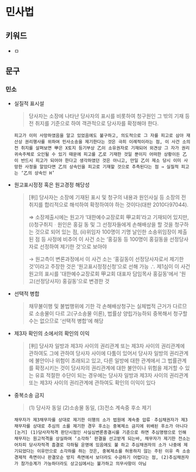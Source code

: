 # 민사법

## 키워드

* ㅁ
  
## 문구

### 민소

* 실질적 표시설
  > 당사자는 소장에 나타난 당사자의 표시를 비롯하여 청구원인 그 밖의 기재 등 전 취지를 기준으로 하여 객관적으로 당사자를 확정해야 한다.
  ```
  피고가 이미 사망하였음을 알고 있었음에도 불구하고, 의도적으로 그 자를 피고로 삼아 재산상 권리행사를 위하여 민사소송을 제기한다는 것은 극히 이례적이라는 점, 이 사건 소의 전 취지를 살펴보면 甲은 X토지 등기부상 乙이 소유권자로 기재되어 외견상 그 자가 권리 귀속주체로 오인될 수 있기 때문에 피고를 乙로 기재한 것일 뿐이지 어떠한 상황이든 乙이 반드시 피고가 되어야 한다고 생각하였던 것은 아니고, 만일 乙이 제소 당시 이미 사망한 사정을 알았다면 乙의 상속인을 피고로 기재할 것으로 추측된다는 점 → 실질적 피고는 ‘乙의 상속인 H’
  ```

* 원고표시정정 혹은 원고경정 해당성
  > [判] 당사자는 소장에 기재된 표시 및 청구의 내용과 원인사실 등 소장의 전취지를 합리적으로 해석하여 확정하여야 하는 것이다(대판 2010다97044).
  >
  > ⇒ 소장제출시에는 원고가 ‘대한예수교장로회 甲교회’라고 기재되어 있지만, (i)청구취지ᆞ원인은 홍길 동 및 그 선정자들에게 손해배상을 할 것을 청구하는 것으로 되어 있는 점, (ii)위임자 100명이 기명 날인한 소송위임장이 제출된 점 등 사정에 비추어 이 사건 소는 ‘홍길동 등 100명이 홍길동을 선정당사자로 선정하여 제기한 것’으로 보아야
  > 
  > → 원고측이 변론과정에서 이 사건 소는 ‘홍길동이 선정당사자로서 제기한 것’이라고 주장한 것은 ‘원고표시정정신청’으로 선해 가능 ∴ 제1심이 이 사건 원고의 표시를 '대한예수교장로회 甲교회 대표자 담임목사 홍길동'에서 '원고(선정당사자) 홍길동'으로 변경한 것

* 선택적 병합
  > 채무불이행 및 불법행위에 기한 각 손해배상청구는 실체법적 근거가 다르므로 소송물이 다르 고(구소송물 이론), 법률상 양립가능하되 중복해서 청구할 수는 없으므로 ‘선택적 병합’에 해당

* 제3자 확인의 소에서의 확인의 이익
  > [判] 당사자 일방과 제3자 사이의 권리관계 또는 제3자 사이의 권리관계에 관하여도 그에 관하여 당사자 사이에 다툼이 있어서 당사자 일방의 권리관계에 불안이나 위험이 초래되고 있고, 다른 일방에 대한 관계에서 그 법률관계를 확정시키는 것이 당사자의 권리관계에 대한 불안이나 위험을 제거할 수 있는 유효 적절한 수단이 되는 경우에는 당사자 일방과 제3자 사이의 권리관계 또는 제3자 사이의 권리관계에 관하여도 확인의 이익이 있다

* 중복소송 금지
  > (1) 당사자 동일 (2)소송물 동일, (3)전소 계속중 후소 제기
  ```
  채무자가 제3채무자를 상대로 제기한 이행의 소가 법원에 계속중 압류ᆞ추심채권자가 제3채무자를 상대로 추심의 소를 제기한 경우 후소는 중복제소 금지에 위배된 후소가 아니다 
  [논거] (1)당사자적격 판단시점인 사실심변론종결시를 기준으로 하면 추심명령으로 인해 채무자는 원고적격을 상실하여 ‘소각하’ 판결을 선고받게 되는바, 채무자가 제기한 전소는 어차피 당사자적격 흠결로 각하될 운명에 있음에도 불 하고 추심채권자의 소가 나중에 제기되었다는 이유만으로 소각하를 하는 것은, 중복제소를 허용하지 않는 주된 이유 즉 소송경제적 측면이나 판결모순 방지 측면에서 보더라도 수긍하기 어렵다는 점, (2)추심채권자가 참가승계가 가능하더라도 상고심에서는 불가하고 의무사항이 아님
  ```

